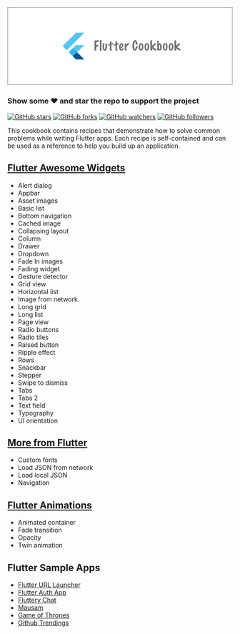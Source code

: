 ![Flutter Cookbook Banner](images/fc.png)

### Show some :heart: and star the repo to support the project

[![GitHub stars](https://img.shields.io/github/stars/smrutiranjanrana/flutter-cookbook.svg?style=social&label=Star)](https://github.com/smrutiranjanrana/flutter-cookbook) [![GitHub forks](https://img.shields.io/github/forks/smrutiranjanrana/flutter-cookbook.svg?style=social&label=Fork)](https://github.com/smrutiranjanrana/flutter-cookbook/fork) [![GitHub watchers](https://img.shields.io/github/watchers/smrutiranjanrana/flutter-cookbook.svg?style=social&label=Watch)](https://github.com/smrutiranjanrana/flutter-cookbook) [![GitHub followers](https://img.shields.io/github/followers/smrutiranjanrana.svg?style=social&label=Follow)](https://github.com/smrutiranjanrana/flutter-cookbook)  

This cookbook contains recipes that demonstrate how to solve common problems while writing Flutter apps. Each recipe is self-contained and can be used as a reference to help you build up an application.

## [Flutter Awesome Widgets](https://github.com/smrutiranjanrana/Flutter-Awesome-Widgets)

* Alert dialog
* Appbar
* Asset images
* Basic list
* Bottom navigation
* Cached image
* Collapsing layout
* Column
* Drawer
* Dropdown
* Fade In images
* Fading widget
* Gesture detector
* Grid view
* Horizontal list
* Image from network
* Long grid
* Long list
* Page view
* Radio buttons
* Radio tiles
* Raised button
* Ripple effect
* Rows
* Snackbar
* Stepper
* Swipe to dismiss
* Tabs
* Tabs 2
* Text field
* Typography
* UI orientation



## [More from Flutter](https://github.com/smrutiranjanrana/More-From-Flutter)

* Custom fonts
* Load JSON from network
* Load local JSON
* Navigation

## [Flutter Animations](https://github.com/smrutiranjanrana/Flutter-Animations)

* Animated container
* Fade transition
* Opacity
* Twin animation

## Flutter Sample Apps

* [Flutter URL Launcher](https://github.com/smrutiranjanrana/Flutter-URL-Launcher)
* [Flutter Auth App](https://github.com/smrutiranjanrana/Flutter-Auth-App)
* [Fluttery Chat](https://github.com/smrutiranjanrana/Fluttery-Chat)
* [Mausam](https://github.com/smrutiranjanrana/Mausam)
* [Game of Thrones](https://github.com/smrutiranjanrana/Game-of-Thrones)
* [Github Trendings](https://github.com/smrutiranjanrana/Github-Trendings)
